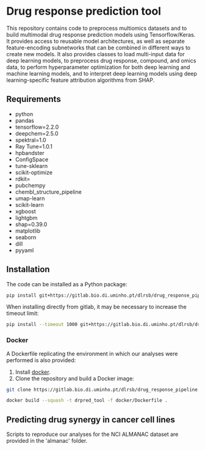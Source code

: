 # Drug response prediction tool

This repository contains code to preprocess multiomics datasets and to build multimodal drug response prediction models using Tensorflow/Keras.
It provides access to reusable model architectures, as well as separate feature-encoding subnetworks that can be combined
in different ways to create new models. It also provides classes to load multi-input data for deep learning models, to
preprocess drug response, compound, and omics data, to perform hyperparameter optimization for both
deep learning and machine learning models, and to interpret deep learning models using deep learning-specific feature attribution algorithms from SHAP. 

## Requirements
- python
- pandas
- tensorflow=2.2.0
- deepchem=2.5.0
- spektral=1.0
- Ray Tune=1.0.1
- hpbandster 
- ConfigSpace
- tune-sklearn
- scikit-optimize
- rdkit=
- pubchempy
- chembl_structure_pipeline
- umap-learn
- scikit-learn
- xgboost
- lightgbm
- shap=0.39.0
- matplotlib
- seaborn
- dill
- pyyaml


## Installation
The code can be installed as a Python package:
```bash
pip install git+https://gitlab.bio.di.uminho.pt/dlrsb/drug_response_pipeline.git
``` 
When installing directly from gitlab, it may be necessary to increase the timeout limit:
```bash
pip install --timeout 1000 git+https://gitlab.bio.di.uminho.pt/dlrsb/drug_response_pipeline.git
``` 
### Docker
A Dockerfile replicating the environment in which our analyses were performed is also provided:
1. Install [docker](https://docs.docker.com/install/).
2. Clone the repository and build a Docker image:
```bash
git clone https://gitlab.bio.di.uminho.pt/dlrsb/drug_response_pipeline.git

docker build --squash -t drpred_tool -f docker/Dockerfile .
``` 

## Predicting drug synergy in cancer cell lines
Scripts to reproduce our analyses for the NCI ALMANAC
dataset are provided in the 'almanac' folder.